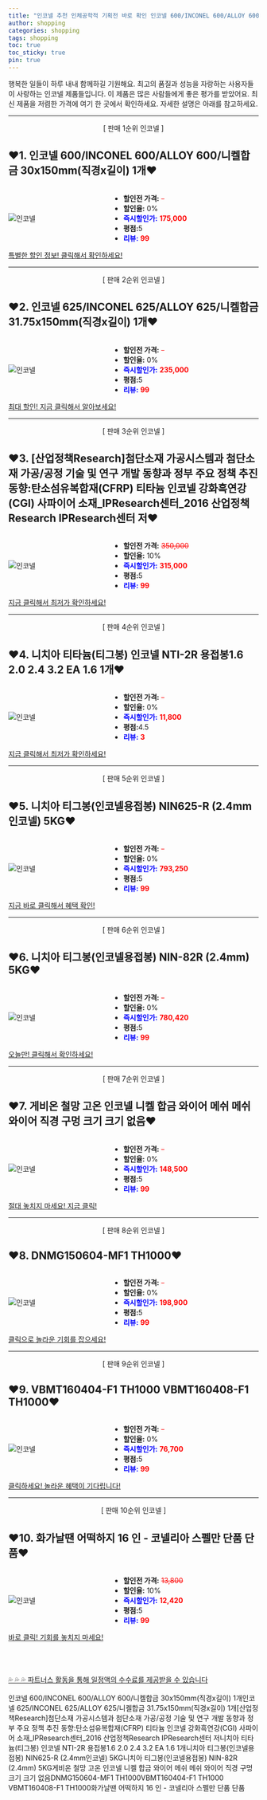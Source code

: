 ```yaml
---
title: "인코넬 추천 인체공학적 기획전 바로 확인 인코넬 600/INCONEL 600/ALLOY 600/니켈합금 30x150mm(직경x길이)"
author: shopping
categories: shopping
tags: shopping
toc: true
toc_sticky: true
pin: true
---
```

행복한 일들이 하루 내내 함께하길 기원해요. 최고의 품질과 성능을 자랑하는 사용자들이 사랑하는 인코넬 제품들입니다. 이 제품은 많은 사람들에게 좋은 평가를 받았어요. 최신 제품을 저렴한 가격에 여기 한 곳에서 확인하세요. 자세한 설명은 아래를 참고하세요.

---
<p class="toplist" style="margin: 0 auto; display: block; width: fit-content;">[ 판매 1순위 인코넬 ]</p>

<h2><strong>❤️1. 인코넬 600/INCONEL 600/ALLOY 600/니켈합금 30x150mm(직경x길이) 1개❤️</strong></h2>

<div style="display: flex; align-items: center;">
    <div style="flex: 0.4;">
        <img src="https://thumbnail10.coupangcdn.com/thumbnails/remote/230x230ex/image/vendor_inventory/b6bc/a446813d39b041e7880dabb033b173a70a707d985a26030a7c74c09e7ec7.jpg" alt="인코넬" style="max-width: 100%;">
    </div>
    <div style="flex: 0.6; margin-left: 10px;">
        <ul>
            <li><strong>할인전 가격:</strong> <del style="color: red;">-</del></li>
            <li><strong>할인율:</strong> 0%</li>
            <li><span style='color:blue'><strong>즉시할인가:</strong></span> <span style='color:red'><strong>175,000</strong></span></li>
            <li><strong>평점:</strong>5</li>
            <li><span style='color:blue'><strong>리뷰:</strong></span> <span style='color:red'><strong>99</strong></span></li>
        </ul>
    </div>
</div>
<div class="center">
    <a href="https://selin100587001.github.io?lptag=AF9450613&subid=githubio&pageKey=7911020996&traceid=V0-153&itemId=21706516405&vendorItemId=88755940232" class="myButton">
        특별한 할인 정보! 클릭해서 확인하세요!
    </a>
</div>


---
<p class="toplist" style="margin: 0 auto; display: block; width: fit-content;">[ 판매 2순위 인코넬 ]</p>

<h2><strong>❤️2. 인코넬 625/INCONEL 625/ALLOY 625/니켈합금 31.75x150mm(직경x길이) 1개❤️</strong></h2>

<div style="display: flex; align-items: center;">
    <div style="flex: 0.4;">
        <img src="https://thumbnail6.coupangcdn.com/thumbnails/remote/230x230ex/image/vendor_inventory/b6a7/9f6ae9eb14756a0cc4c05ee4d12b0bd18062d6976f51d015995cca378af5.jpg" alt="인코넬" style="max-width: 100%;">
    </div>
    <div style="flex: 0.6; margin-left: 10px;">
        <ul>
            <li><strong>할인전 가격:</strong> <del style="color: red;">-</del></li>
            <li><strong>할인율:</strong> 0%</li>
            <li><span style='color:blue'><strong>즉시할인가:</strong></span> <span style='color:red'><strong>235,000</strong></span></li>
            <li><strong>평점:</strong>5</li>
            <li><span style='color:blue'><strong>리뷰:</strong></span> <span style='color:red'><strong>99</strong></span></li>
        </ul>
    </div>
</div>
<div class="center">
    <a href="https://selin100587001.github.io?lptag=AF9450613&subid=githubio&pageKey=8143310518&traceid=V0-153&itemId=23143767353&vendorItemId=90176633783" class="myButton">
        최대 할인! 지금 클릭해서 알아보세요!
    </a>
</div>


---
<p class="toplist" style="margin: 0 auto; display: block; width: fit-content;">[ 판매 3순위 인코넬 ]</p>

<h2><strong>❤️3. [산업정책Research]첨단소재 가공시스템과 첨단소재 가공/공정 기술 및 연구 개발 동향과 정부 주요 정책 추진 동향:탄소섬유복합재(CFRP) 티타늄 인코넬 강화흑연강(CGI) 사파이어 소재_IPResearch센터_2016 산업정책Research IPResearch센터 저❤️</strong></h2>

<div style="display: flex; align-items: center;">
    <div style="flex: 0.4;">
        <img src="https://thumbnail6.coupangcdn.com/thumbnails/remote/230x230ex/image/vendor_inventory/461d/0a4a2bdbe0d4c78fc4a3cc7aaaa5a55613248c6b721254144b6eca0404d3.jpg" alt="인코넬" style="max-width: 100%;">
    </div>
    <div style="flex: 0.6; margin-left: 10px;">
        <ul>
            <li><strong>할인전 가격:</strong> <del style="color: red;">350,000</del></li>
            <li><strong>할인율:</strong> 10%</li>
            <li><span style='color:blue'><strong>즉시할인가:</strong></span> <span style='color:red'><strong>315,000</strong></span></li>
            <li><strong>평점:</strong>5</li>
            <li><span style='color:blue'><strong>리뷰:</strong></span> <span style='color:red'><strong>99</strong></span></li>
        </ul>
    </div>
</div>
<div class="center">
    <a href="https://selin100587001.github.io?lptag=AF9450613&subid=githubio&pageKey=151087343&traceid=V0-153&itemId=436177998&vendorItemId=85826268452" class="myButton">
        지금 클릭해서 최저가 확인하세요!
    </a>
</div>


---
<p class="toplist" style="margin: 0 auto; display: block; width: fit-content;">[ 판매 4순위 인코넬 ]</p>

<h2><strong>❤️4. 니치아 티타늄(티그봉) 인코넬 NTI-2R 용접봉1.6 2.0 2.4 3.2 EA 1.6 1개❤️</strong></h2>

<div style="display: flex; align-items: center;">
    <div style="flex: 0.4;">
        <img src="https://thumbnail6.coupangcdn.com/thumbnails/remote/230x230ex/image/vendor_inventory/daf2/35bff13432e7728407af508eb412a8abbe081f1a6c8c5e928878829daf18.jpeg" alt="인코넬" style="max-width: 100%;">
    </div>
    <div style="flex: 0.6; margin-left: 10px;">
        <ul>
            <li><strong>할인전 가격:</strong> <del style="color: red;">-</del></li>
            <li><strong>할인율:</strong> 0%</li>
            <li><span style='color:blue'><strong>즉시할인가:</strong></span> <span style='color:red'><strong>11,800</strong></span></li>
            <li><strong>평점:</strong>4.5</li>
            <li><span style='color:blue'><strong>리뷰:</strong></span> <span style='color:red'><strong>3</strong></span></li>
        </ul>
    </div>
</div>
<div class="center">
    <a href="https://selin100587001.github.io?lptag=AF9450613&subid=githubio&pageKey=5198681392&traceid=V0-153&itemId=7239377705&vendorItemId=74530834237" class="myButton">
        지금 클릭해서 최저가 확인하세요!
    </a>
</div>


---
<p class="toplist" style="margin: 0 auto; display: block; width: fit-content;">[ 판매 5순위 인코넬 ]</p>

<h2><strong>❤️5. 니치아 티그봉(인코넬용접봉) NIN625-R (2.4mm인코넬) 5KG❤️</strong></h2>

<div style="display: flex; align-items: center;">
    <div style="flex: 0.4;">
        <img src="https://thumbnail8.coupangcdn.com/thumbnails/remote/230x230ex/image/vendor_inventory/6017/d752061c523c4cf3e9ec0c580ccce3eaa4f7e33fe5c5d25aff7cd3266bf3.jpg" alt="인코넬" style="max-width: 100%;">
    </div>
    <div style="flex: 0.6; margin-left: 10px;">
        <ul>
            <li><strong>할인전 가격:</strong> <del style="color: red;">-</del></li>
            <li><strong>할인율:</strong> 0%</li>
            <li><span style='color:blue'><strong>즉시할인가:</strong></span> <span style='color:red'><strong>793,250</strong></span></li>
            <li><strong>평점:</strong>5</li>
            <li><span style='color:blue'><strong>리뷰:</strong></span> <span style='color:red'><strong>99</strong></span></li>
        </ul>
    </div>
</div>
<div class="center">
    <a href="https://selin100587001.github.io?lptag=AF9450613&subid=githubio&pageKey=7057406618&traceid=V0-153&itemId=17487767129&vendorItemId=89833600752" class="myButton">
        지금 바로 클릭해서 혜택 확인!
    </a>
</div>


---
<p class="toplist" style="margin: 0 auto; display: block; width: fit-content;">[ 판매 6순위 인코넬 ]</p>

<h2><strong>❤️6. 니치아 티그봉(인코넬용접봉) NIN-82R (2.4mm) 5KG❤️</strong></h2>

<div style="display: flex; align-items: center;">
    <div style="flex: 0.4;">
        <img src="https://thumbnail8.coupangcdn.com/thumbnails/remote/230x230ex/image/vendor_inventory/6017/d752061c523c4cf3e9ec0c580ccce3eaa4f7e33fe5c5d25aff7cd3266bf3.jpg" alt="인코넬" style="max-width: 100%;">
    </div>
    <div style="flex: 0.6; margin-left: 10px;">
        <ul>
            <li><strong>할인전 가격:</strong> <del style="color: red;">-</del></li>
            <li><strong>할인율:</strong> 0%</li>
            <li><span style='color:blue'><strong>즉시할인가:</strong></span> <span style='color:red'><strong>780,420</strong></span></li>
            <li><strong>평점:</strong>5</li>
            <li><span style='color:blue'><strong>리뷰:</strong></span> <span style='color:red'><strong>99</strong></span></li>
        </ul>
    </div>
</div>
<div class="center">
    <a href="https://selin100587001.github.io?lptag=AF9450613&subid=githubio&pageKey=7057405319&traceid=V0-153&itemId=17487759469&vendorItemId=85380806569" class="myButton">
        오늘만! 클릭해서 확인하세요!
    </a>
</div>


---
<p class="toplist" style="margin: 0 auto; display: block; width: fit-content;">[ 판매 7순위 인코넬 ]</p>

<h2><strong>❤️7. 게비온 철망 고온 인코넬 니켈 합금 와이어 메쉬 메쉬 와이어 직경 구멍 크기 크기 없음❤️</strong></h2>

<div style="display: flex; align-items: center;">
    <div style="flex: 0.4;">
        <img src="https://thumbnail10.coupangcdn.com/thumbnails/remote/230x230ex/image/vendor_inventory/feca/e14500ac6b78b0c64af68b7de601bd9f1f307be049c1834d69089248cd5f.jpg" alt="인코넬" style="max-width: 100%;">
    </div>
    <div style="flex: 0.6; margin-left: 10px;">
        <ul>
            <li><strong>할인전 가격:</strong> <del style="color: red;">-</del></li>
            <li><strong>할인율:</strong> 0%</li>
            <li><span style='color:blue'><strong>즉시할인가:</strong></span> <span style='color:red'><strong>148,500</strong></span></li>
            <li><strong>평점:</strong>5</li>
            <li><span style='color:blue'><strong>리뷰:</strong></span> <span style='color:red'><strong>99</strong></span></li>
        </ul>
    </div>
</div>
<div class="center">
    <a href="https://selin100587001.github.io?lptag=AF9450613&subid=githubio&pageKey=6855189719&traceid=V0-153&itemId=16345476017&vendorItemId=90028941083" class="myButton">
        절대 놓치지 마세요! 지금 클릭!
    </a>
</div>


---
<p class="toplist" style="margin: 0 auto; display: block; width: fit-content;">[ 판매 8순위 인코넬 ]</p>

<h2><strong>❤️8. DNMG150604-MF1 TH1000❤️</strong></h2>

<div style="display: flex; align-items: center;">
    <div style="flex: 0.4;">
        <img src="https://thumbnail10.coupangcdn.com/thumbnails/remote/230x230ex/image/vendor_inventory/35f5/b13eb3f64d1db84982c86619bce8b42dc89a4bb8d7c302d75e24132f7935.jpg" alt="인코넬" style="max-width: 100%;">
    </div>
    <div style="flex: 0.6; margin-left: 10px;">
        <ul>
            <li><strong>할인전 가격:</strong> <del style="color: red;">-</del></li>
            <li><strong>할인율:</strong> 0%</li>
            <li><span style='color:blue'><strong>즉시할인가:</strong></span> <span style='color:red'><strong>198,900</strong></span></li>
            <li><strong>평점:</strong>5</li>
            <li><span style='color:blue'><strong>리뷰:</strong></span> <span style='color:red'><strong>99</strong></span></li>
        </ul>
    </div>
</div>
<div class="center">
    <a href="https://selin100587001.github.io?lptag=AF9450613&subid=githubio&pageKey=4631373380&traceid=V0-153&itemId=5750765322&vendorItemId=73049392485" class="myButton">
        클릭으로 놀라운 기회를 잡으세요!
    </a>
</div>


---
<p class="toplist" style="margin: 0 auto; display: block; width: fit-content;">[ 판매 9순위 인코넬 ]</p>

<h2><strong>❤️9. VBMT160404-F1 TH1000 VBMT160408-F1 TH1000❤️</strong></h2>

<div style="display: flex; align-items: center;">
    <div style="flex: 0.4;">
        <img src="https://thumbnail8.coupangcdn.com/thumbnails/remote/230x230ex/image/vendor_inventory/aca9/e0acff9d6bc3a662c10ca4f6ca7c14cfa0296479e7dd927e9a9544ef0d8c.jpg" alt="인코넬" style="max-width: 100%;">
    </div>
    <div style="flex: 0.6; margin-left: 10px;">
        <ul>
            <li><strong>할인전 가격:</strong> <del style="color: red;">-</del></li>
            <li><strong>할인율:</strong> 0%</li>
            <li><span style='color:blue'><strong>즉시할인가:</strong></span> <span style='color:red'><strong>76,700</strong></span></li>
            <li><strong>평점:</strong>5</li>
            <li><span style='color:blue'><strong>리뷰:</strong></span> <span style='color:red'><strong>99</strong></span></li>
        </ul>
    </div>
</div>
<div class="center">
    <a href="https://selin100587001.github.io?lptag=AF9450613&subid=githubio&pageKey=4630133557&traceid=V0-153&itemId=5748616851&vendorItemId=73047251312" class="myButton">
        클릭하세요! 놀라운 혜택이 기다립니다!
    </a>
</div>


---
<p class="toplist" style="margin: 0 auto; display: block; width: fit-content;">[ 판매 10순위 인코넬 ]</p>

<h2><strong>❤️10. 화가날땐 어떡하지 16 인 - 코넬리아 스펠만 단품 단품❤️</strong></h2>

<div style="display: flex; align-items: center;">
    <div style="flex: 0.4;">
        <img src="https://thumbnail6.coupangcdn.com/thumbnails/remote/230x230ex/image/vendor_inventory/ffef/3574a8f551479eacc059f3248b1d10ad24e8ca5082d89d6db1786beb58ec.jpg" alt="인코넬" style="max-width: 100%;">
    </div>
    <div style="flex: 0.6; margin-left: 10px;">
        <ul>
            <li><strong>할인전 가격:</strong> <del style="color: red;">13,800</del></li>
            <li><strong>할인율:</strong> 10%</li>
            <li><span style='color:blue'><strong>즉시할인가:</strong></span> <span style='color:red'><strong>12,420</strong></span></li>
            <li><strong>평점:</strong>5</li>
            <li><span style='color:blue'><strong>리뷰:</strong></span> <span style='color:red'><strong>99</strong></span></li>
        </ul>
    </div>
</div>
<div class="center">
    <a href="https://selin100587001.github.io?lptag=AF9450613&subid=githubio&pageKey=7271063980&traceid=V0-153&itemId=18543189937&vendorItemId=85865020821" class="myButton">
        바로 클릭! 기회를 놓치지 마세요!
    </a>
</div>

<br><br><br>[💦 💦 💦 파트너스 활동을 통해 일정액의 수수료를 제공받을 수 있습니다](https://link.coupang.com/a/bcpT2c)<br><br>인코넬 600/INCONEL 600/ALLOY 600/니켈합금 30x150mm(직경x길이) 1개인코넬 625/INCONEL 625/ALLOY 625/니켈합금 31.75x150mm(직경x길이) 1개[산업정책Research]첨단소재 가공시스템과 첨단소재 가공/공정 기술 및 연구 개발 동향과 정부 주요 정책 추진 동향:탄소섬유복합재(CFRP) 티타늄 인코넬 강화흑연강(CGI) 사파이어 소재_IPResearch센터_2016 산업정책Research IPResearch센터 저니치아 티타늄(티그봉) 인코넬 NTI-2R 용접봉1.6 2.0 2.4 3.2 EA 1.6 1개니치아 티그봉(인코넬용접봉) NIN625-R (2.4mm인코넬) 5KG니치아 티그봉(인코넬용접봉) NIN-82R (2.4mm) 5KG게비온 철망 고온 인코넬 니켈 합금 와이어 메쉬 메쉬 와이어 직경 구멍 크기 크기 없음DNMG150604-MF1 TH1000VBMT160404-F1 TH1000 VBMT160408-F1 TH1000화가날땐 어떡하지 16 인 - 코넬리아 스펠만 단품 단품